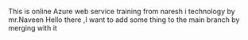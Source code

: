 This is online Azure web service training from naresh i technology by mr.Naveen
Hello there ,I want to add some thing to the main branch by merging with it
